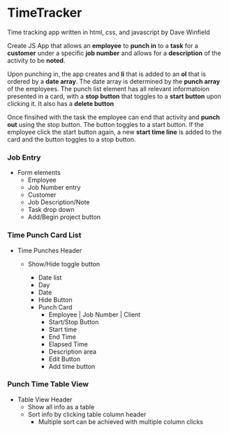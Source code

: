 # TimeTracker
Time tracking app written in html, css, and javascript by Dave Winfield

Create JS App that allows an **employee** to **punch in** to a **task** for a **customer** under a specific **job number** and allows for a **description** of the activity to be **noted**. 

Upon punching in, the app creates and **li** that is added to an **ol** that is ordered by a **date array**. The date array is determined by the **punch array** of the employees. The punch list element has all relevant informatoion presented in a card, with a **stop button** that toggles to a **start button** upon clicking it. It also has a **delete button**

Once finsihed with the task the employee can end that activity and **punch out** using the stop button. The button toggles to a start button. If the employee click the start button again, a new **start time line** is added to the card and the button toggles to a stop button.

### Job Entry
- Form elements
  * Employee
  * Job Number entry
  * Customer
  * Job Description/Note
  * Task drop down
  * Add/Begin project button

### Time Punch Card List
- Time Punches Header
  * Show/Hide toggle button
    - Date list
    * Day
    * Date
    * Hide Button

    - Punch Card
        * Employee | Job Number | Client
        * Start/Stop Button
        * Start time
        * End Time
        * Elapsed Time
        * Description area
        * Edit Button
        * Add time button

### Punch Time Table View
- Table View Header
  * Show all info as a table
  * Sort info by clicking table column header
    * Multiple sort can be achieved with multiple column clicks


